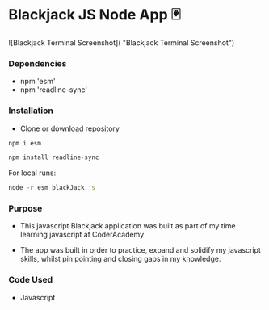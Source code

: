 # Blackjack JS Node App :black_joker:


![Blackjack Terminal Screenshot]( "Blackjack Terminal Screenshot")

### Dependencies
* npm 'esm'
* npm 'readline-sync'

### Installation

* Clone or download repository

```js
npm i esm
```

```js
npm install readline-sync
```

For local runs:
```js
node -r esm blackJack.js
```

### Purpose

* This javascript Blackjack application was built as part of my time learning javascript at CoderAcademy

* The app was built in order to practice, expand and solidify my javascript skills, whilst pin pointing and closing gaps in my knowledge.

### Code Used

* Javascript

